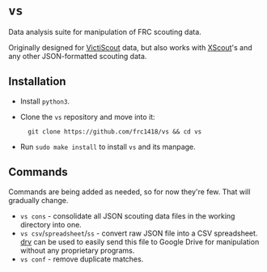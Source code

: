 # `vs`
Data analysis suite for manipulation of FRC scouting data.

Originally designed for [VictiScout](https://github.com/frc1418/VictiScout) data, but also works with [XScout](https://github.com/Team612/XScout)'s and any other JSON-formatted scouting data.

## Installation
* Install `python3`.
* Clone the `vs` repository and move into it:

        git clone https://github.com/frc1418/vs && cd vs

* Run `sudo make install` to install `vs` and its manpage.

## Commands
Commands are being added as needed, so for now they're few. That will gradually change.
* `vs cons` - consolidate all JSON scouting data files in the working directory into one.
* `vs csv`/`spreadsheet`/`ss` - convert raw JSON file into a CSV spreadsheet. [drv](https://github.com/ErikBoesen/drv) can be used to easily send this file to Google Drive for manipulation without any proprietary programs.
* `vs conf` - remove duplicate matches.
